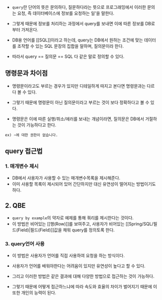 - `query`란 단어의 뜻은 문의하다, 질문하다라는 뜻으로 프로그래밍에서 이러한 문의는 요청, 즉 데이터베이스에 정보를 요청하는 일'을 말한다.

- 그렇게 때문에 정보를 처리하는 과정에서 query를 보내면 이에 따른 정보를 DB로부터 가져온다.

- DB용 언어를 [[SQL]]이라고 하는데, query는 DB에서 원하는 조건에 맞는 데이터를 조작할 수 있는 SQL 문장의 집합을 말하며, 질의문이라 한다.

- 따라서 query == 질의문 == SQL 다 같은 말로 정의할 수 있다.
## 명령문과 차이점

- 명령문이라고도 부르는 경우가 있지만 디테일하게 따지고 본다면 명령문과는 다르다 볼 수 있다. 
- 그렇기 때문에 명령문이 아닌 질의문이라고 부르는 것이 보다 정확하다고 볼 수 있다.

- 명령문은 이에 따른 실행/취소/에러를 보내는 개념이라면, 질의문은 DB에서 거절하는 것이 가능하다고 한다.

```
ex) ~에 대한 권한이 없습니다.
```

## query 접근법

### 1. 매개변수 제시

- DB에서 사용자가 사용할 수 있는 매개변수목록을 제시해준다.  
- 이미 사용할 목록이 제시되어 있어 간단하지만 대신 유연성이 떨어지는 방법이기도 하다.

## 2. QBE

- `query by example`의 약자로 예제를 통해 쿼리를 제시한다는 것이다. 
- 이 방법은 비어있는 [[행(Row)]]를 보여주고, 사용자가 비어있는 [[Spring/SQL/필드(Field)|필드(Field)]]값을 채워 query를 정의토록 한다.

### 3. query언어 사용

- 이 방법은 사용자가 언어를 직접 사용하여 요청을 하는 방식이다. 
- 사용자가 언어를 배워야한다는 어려움이 있지만 유연성이 높다고 할 수 있다.

- 그리고 이러한 방법은 같은 결과에 대해 다양한 방법으로 접근하는 것이 가능하다.  
- 그렇기 때문에 어떻게 접근하느냐에 따라 속도와 효율의 차이가 벌어지기 때문에 이 또한 개인의 능력이 된다.

